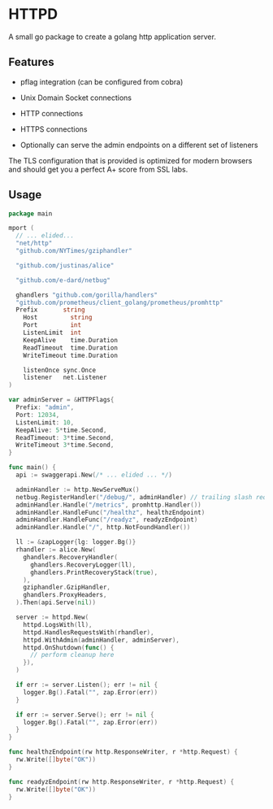 # HTTPD

A small go package to create a golang http application server.

## Features

* pflag integration (can be configured from cobra)
* Unix Domain Socket connections
* HTTP connections
* HTTPS connections

* Optionally can serve the admin endpoints on a different set of listeners

The TLS configuration that is provided is optimized for modern browsers and should get you a perfect A+ score from SSL labs.

## Usage

```go
package main

mport (
  // ... elided...
  "net/http"
  "github.com/NYTimes/gziphandler"

  "github.com/justinas/alice"

  "github.com/e-dard/netbug"

  ghandlers "github.com/gorilla/handlers"
  "github.com/prometheus/client_golang/prometheus/promhttp"
  Prefix       string
	Host         string
	Port         int
	ListenLimit  int
	KeepAlive    time.Duration
	ReadTimeout  time.Duration
	WriteTimeout time.Duration

	listenOnce sync.Once
	listener   net.Listener
)

var adminServer = &HTTPFlags{
  Prefix: "admin",
  Port: 12034,
  ListenLimit: 10,
  KeepAlive: 5*time.Second,
  ReadTimeout: 3*time.Second,
  WriteTimeout 3*time.Second,
}

func main() {
  api := swaggerapi.New(/* ... elided ... */)

  adminHandler := http.NewServeMux()
  netbug.RegisterHandler("/debug/", adminHandler) // trailing slash required in this call
  adminHandler.Handle("/metrics", promhttp.Handler())
  adminHandler.HandleFunc("/healthz", healthzEndpoint)
  adminHandler.HandleFunc("/readyz", readyzEndpoint)
  adminHandler.Handle("/", http.NotFoundHandler())

  ll := &zapLogger{lg: logger.Bg()}
  rhandler := alice.New(
    ghandlers.RecoveryHandler(
      ghandlers.RecoveryLogger(ll),
      ghandlers.PrintRecoveryStack(true),
    ),
    gziphandler.GzipHandler,
    ghandlers.ProxyHeaders,
  ).Then(api.Serve(nil))

  server := httpd.New(
    httpd.LogsWith(ll),
    httpd.HandlesRequestsWith(rhandler),
    httpd.WithAdmin(adminHandler, adminServer),
    httpd.OnShutdown(func() {
      // perform cleanup here
    }),
  )

  if err := server.Listen(); err != nil {
    logger.Bg().Fatal("", zap.Error(err))
  }

  if err := server.Serve(); err != nil {
    logger.Bg().Fatal("", zap.Error(err))
  }
}

func healthzEndpoint(rw http.ResponseWriter, r *http.Request) {
  rw.Write([]byte("OK"))
}

func readyzEndpoint(rw http.ResponseWriter, r *http.Request) {
  rw.Write([]byte("OK"))
}
```